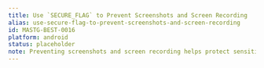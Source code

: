 ```yaml
---
title: Use `SECURE_FLAG` to Prevent Screenshots and Screen Recording
alias: use-secure-flag-to-prevent-screenshots-and-screen-recording
id: MASTG-BEST-0016
platform: android
status: placeholder
note: Preventing screenshots and screen recording helps protect sensitive data from being exposed in system-generated snapshots and recordings.
---
```

